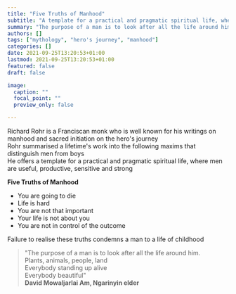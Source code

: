 ```yaml
---
title: "Five Truths of Manhood"
subtitle: "A template for a practical and pragmatic spiritual life, where men are useful, productive, sensitive and strong"
summary: "The purpose of a man is to look after all the life around him"
authors: []
tags: ["mythology", "hero's journey", "manhood"]
categories: []
date: 2021-09-25T13:20:53+01:00
lastmod: 2021-09-25T13:20:53+01:00
featured: false
draft: false

image:
  caption: ""
  focal_point: ""
  preview_only: false

---
```

Richard Rohr is a Franciscan monk who is well known for his writings on manhood and sacred initiation on the hero's journey\
Rohr summarised a lifetime's work into the following maxims that distinguish men from boys\
He offers a template for a practical and pragmatic spiritual life, where men are useful, productive, sensitive and strong

**Five Truths of Manhood**

- You are going to die
- Life is hard
- You are not that important
- Your life is not about you
- You are not in control of the outcome

Failure to realise these truths condemns a man to a life of childhood

>"The purpose of a man is to look after all the life around him.\
> Plants, animals, people, land\
> Everybody standing up alive\
> Everybody beautiful"\
>**David Mowaljarlai Am, Ngarinyin elder**
